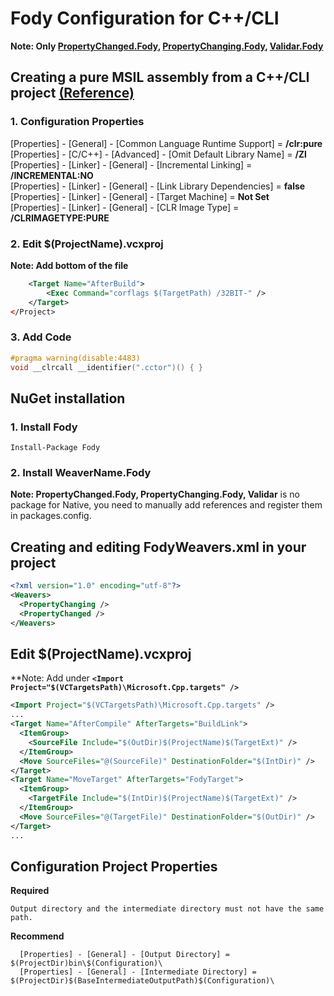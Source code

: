
# Fody Configuration for C++/CLI
**Note: Only
[PropertyChanged.Fody](https://github.com/Fody/PropertyChanged),
[PropertyChanging.Fody](https://github.com/Fody/PropertyChanging),
[Validar.Fody](https://github.com/Fody/Validar)**

## Creating a pure MSIL assembly from a C++/CLI project [(Reference)](https://stackoverflow.com/questions/6695727/creating-a-pure-msil-assembly-from-a-c-cli-project)
### 1. Configuration Properties
[Properties] - [General] - [Common Language Runtime Support] = **/clr:pure**  
[Properties] - [C/C++] - [Advanced] - [Omit Default Library Name] = **/Zl**  
[Properties] - [Linker] - [General] - [Incremental Linking] = **/INCREMENTAL:NO**  
[Properties] - [Linker] - [General] - [Link Library Dependencies] = **false**  
[Properties] - [Linker] - [General] - [Target Machine] = **Not Set**  
[Properties] - [Linker] - [General] - [CLR Image Type] = **/CLRIMAGETYPE:PURE**
### 2. Edit $(ProjectName).vcxproj
**Note: Add bottom of the file**
```xml
    <Target Name="AfterBuild">
        <Exec Command="corflags $(TargetPath) /32BIT-" />
    </Target>
</Project>
```
### 3. Add Code
```cpp
#pragma warning(disable:4483)
void __clrcall __identifier(".cctor")() { }
```

## NuGet installation
### 1. Install Fody
```
Install-Package Fody
```
### 2. Install WeaverName.Fody
**Note: PropertyChanged.Fody, PropertyChanging.Fody, Validar** is no package for Native, you need to manually add references and register them in packages.config.

## Creating and editing FodyWeavers.xml in your project
```xml
<?xml version="1.0" encoding="utf-8"?>
<Weavers>
  <PropertyChanging />
  <PropertyChanged />
</Weavers>
```

## Edit $(ProjectName).vcxproj
**Note: Add  under **`<Import Project="$(VCTargetsPath)\Microsoft.Cpp.targets" />`**
```xml
<Import Project="$(VCTargetsPath)\Microsoft.Cpp.targets" />
...
<Target Name="AfterCompile" AfterTargets="BuildLink">
  <ItemGroup>
    <SourceFile Include="$(OutDir)$(ProjectName)$(TargetExt)" />
  </ItemGroup>
  <Move SourceFiles="@(SourceFile)" DestinationFolder="$(IntDir)" />
</Target>
<Target Name="MoveTarget" AfterTargets="FodyTarget">
  <ItemGroup>
    <TargetFile Include="$(IntDir)$(ProjectName)$(TargetExt)" />
  </ItemGroup>
  <Move SourceFiles="@(TargetFile)" DestinationFolder="$(OutDir)" />
</Target>
...
```
## Configuration Project Properties
**Required**
```
Output directory and the intermediate directory must not have the same path.
```
**Recommend**
```
  [Properties] - [General] - [Output Directory] = $(ProjectDir)bin\$(Configuration)\
  [Properties] - [General] - [Intermediate Directory] = $(ProjectDir)$(BaseIntermediateOutputPath)$(Configuration)\
```
